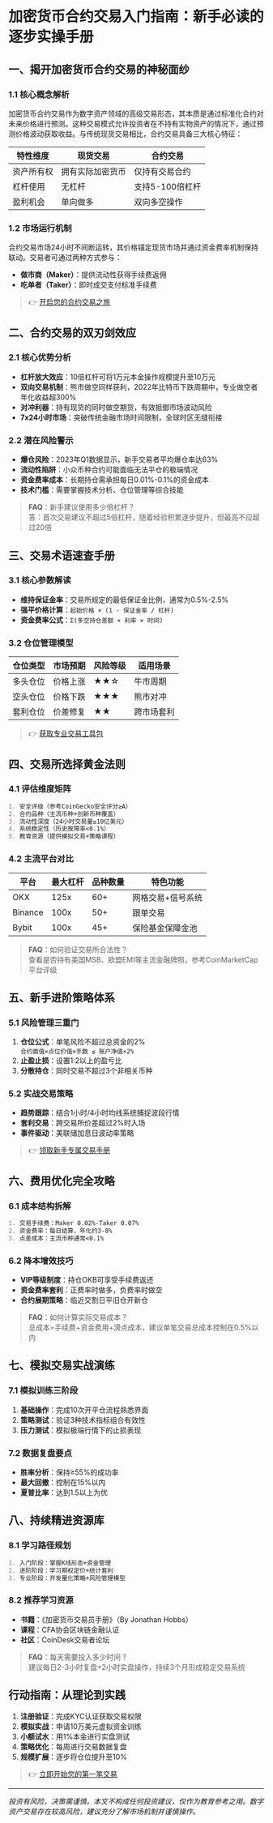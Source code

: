 # 加密货币合约交易入门指南：新手必读的逐步实操手册

## 一、揭开加密货币合约交易的神秘面纱

### 1.1 核心概念解析
加密货币合约交易作为数字资产领域的高级交易形态，其本质是通过标准化合约对未来价格进行预测。这种交易模式允许投资者在不持有实物资产的情况下，通过预测价格波动获取收益。与传统现货交易相比，合约交易具备三大核心特征：

| 特性维度       | 现货交易                | 合约交易                |
|----------------|-----------------------|-----------------------|
| 资产所有权     | 拥有实际加密货币       | 仅持有交易合约         |
| 杠杆使用       | 无杠杆                | 支持5-100倍杠杆        |
| 盈利机会       | 单向做多              | 双向多空操作           |

### 1.2 市场运行机制
合约交易市场24小时不间断运转，其价格锚定现货市场并通过资金费率机制保持联动。交易者可通过两种方式参与：
- **做市商（Maker）**：提供流动性获得手续费返佣
- **吃单者（Taker）**：即时成交支付标准手续费

> 👉 [开启您的合约交易之旅](https://bit.ly/okx_welcome)

## 二、合约交易的双刃剑效应

### 2.1 核心优势分析
- **杠杆放大效应**：10倍杠杆可将1万元本金操作规模提升至10万元
- **双向交易机制**：熊市做空同样获利，2022年比特币下跌周期中，专业做空者年化收益超300%
- **对冲利器**：持有现货的同时做空期货，有效抵御市场波动风险
- **7x24小时市场**：突破传统金融市场时间限制，全球时区无缝衔接

### 2.2 潜在风险警示
- **爆仓风险**：2023年Q1数据显示，新手交易者平均爆仓率达63%
- **流动性陷阱**：小众币种合约可能面临无法平仓的极端情况
- **资金费率成本**：长期持仓需承担每日0.01%-0.1%的资金成本
- **技术门槛**：需要掌握技术分析、仓位管理等综合技能

> **FAQ**：新手建议使用多少倍杠杆？  
> 答：首次交易建议不超过5倍杠杆，随着经验积累逐步提升，但最高不应超过20倍

## 三、交易术语速查手册

### 3.1 核心参数解读
- **维持保证金率**：交易所规定的最低保证金比例，通常为0.5%-2.5%
- **强平价格计算**：`起始价格 × (1 - 保证金率 / 杠杆)` 
- **资金费率公式**：`Σ(多空持仓差额 × 利率 × 时间)`

### 3.2 仓位管理模型
| 仓位类型 | 市场预期 | 风险等级 | 适用场景          |
|----------|----------|----------|-------------------|
| 多头仓位 | 价格上涨 | ★★☆      | 牛市周期          |
| 空头仓位 | 价格下跌 | ★★★      | 熊市对冲          |
| 套利仓位 | 价差修复 | ★★       | 跨市场套利        |

> 👉 [获取专业交易工具包](https://bit.ly/okx_welcome)

## 四、交易所选择黄金法则

### 4.1 评估维度矩阵
```markdown
1. 安全评级（参考CoinGecko安全评分≥A）
2. 合约品种（主流币种+创新币种覆盖）
3. 流动性深度（24小时交易量≥10亿美元）
4. 系统稳定性（历史故障率<0.1%）
5. 教育资源（提供模拟交易+策略课程）
```

### 4.2 主流平台对比
| 平台     | 最大杠杆 | 品种数量 | 特色功能          |
|----------|----------|----------|-------------------|
| OKX      | 125x     | 60+      | 网格交易+信号系统 |
| Binance  | 100x     | 50+      | 跟单交易          |
| Bybit    | 100x     | 45+      | 保险基金保障金池   |

> **FAQ**：如何验证交易所合法性？  
> 查看是否持有美国MSB、欧盟EMI等主流金融牌照，参考CoinMarketCap平台评级

## 五、新手进阶策略体系

### 5.1 风险管理三重门
1. **仓位公式**：单笔风险不超过总资金的2%  
   `合约面值×点位价值×手数 ≤ 账户净值×2%`
2. **止盈止损**：设置1:2以上的盈亏比
3. **分散持仓**：同时交易不超过3个非相关币种

### 5.2 实战交易策略
- **趋势跟踪**：结合1小时/4小时均线系统捕捉波段行情
- **套利交易**：跨交易所价差超过2%时入场
- **事件驱动**：美联储加息日波动率策略

> 👉 [领取新手专属交易手册](https://bit.ly/okx_welcome)

## 六、费用优化完全攻略

### 6.1 成本结构拆解
```markdown
1. 交易手续费：Maker 0.02%-Taker 0.07%
2. 资金费率：每日结算，年化约3-8%
3. 点差成本：主流币种通常<0.1%
```

### 6.2 降本增效技巧
- **VIP等级制度**：持仓OKB可享受手续费返还
- **资金费率套利**：正费率时做多，负费率时做空
- **合约展期策略**：临近交割日平旧仓开新仓

> **FAQ**：如何计算实际交易成本？  
> 总成本=手续费+资金费用+滑点成本，建议单笔交易总成本控制在0.5%以内

## 七、模拟交易实战演练

### 7.1 模拟训练三阶段
1. **基础操作**：完成10次开平仓流程熟悉界面
2. **策略测试**：验证3种技术指标组合有效性
3. **压力测试**：模拟极端行情下的止损表现

### 7.2 数据复盘要点
- **胜率分析**：保持≥55%的成功率
- **最大回撤**：控制在15%以内
- **夏普比率**：达到1.5以上为优

## 八、持续精进资源库

### 8.1 学习路径规划
```markdown
1. 入门阶段：掌握K线形态+资金管理
2. 进阶阶段：学习期权定价+统计套利
3. 专业阶段：开发量化策略+风险管理模型
```

### 8.2 推荐学习资源
- **书籍**：《加密货币交易员手册》（By Jonathan Hobbs）
- **课程**：CFA协会区块链金融认证
- **社区**：CoinDesk交易者论坛

> **FAQ**：每天需要投入多少时间？  
> 建议每日2-3小时复盘+2小时实盘操作，持续3个月形成稳定交易系统

## 行动指南：从理论到实践

1. **注册验证**：完成KYC认证获取交易权限
2. **模拟实战**：申请10万美元虚拟资金训练
3. **小额试水**：用1%本金进行实盘测试
4. **策略优化**：每周进行交易数据复盘
5. **规模扩展**：逐步将仓位提升至10%

> 👉 [立即开始您的第一笔交易](https://bit.ly/okx_welcome)

---

*投资有风险，决策需谨慎。本文不构成任何投资建议，仅作为教育参考之用。数字资产交易存在较高风险，建议充分了解市场机制并谨慎操作。*